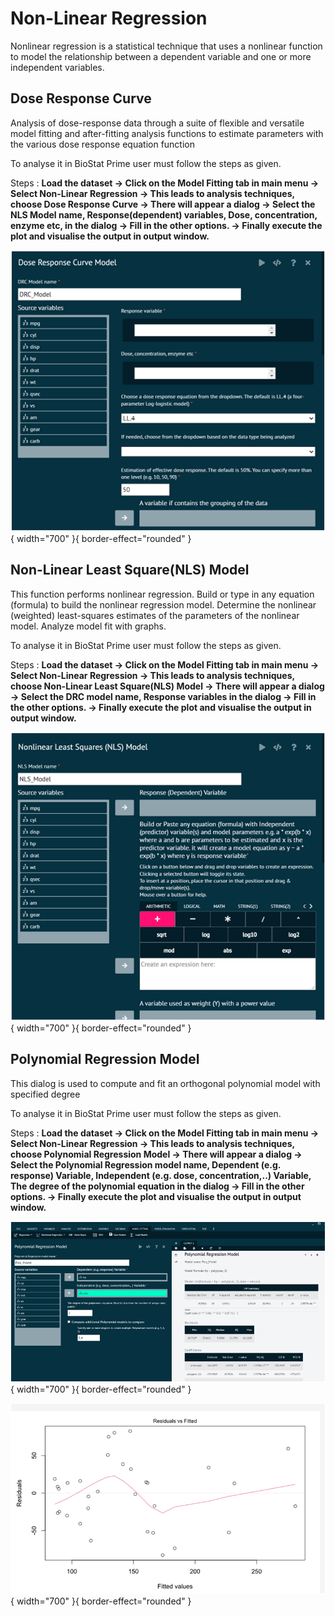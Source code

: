 # Non-Linear Regression

Nonlinear regression is a statistical technique that uses a nonlinear function to model the relationship between a dependent variable and one or more independent variables.

## Dose Response Curve

Analysis of dose-response data through a suite of flexible and versatile model fitting and after-fitting analysis functions to estimate parameters with the various dose response equation function

To analyse it in BioStat Prime user must follow the steps as given.

Steps
: __Load the dataset -> Click on the Model Fitting tab in main menu -> Select Non-Linear Regression -> This leads to analysis techniques, choose Dose Response Curve -> There will appear a dialog -> Select the NLS Model name, Response(dependent) variables, Dose, concentration, enzyme etc, in the dialog -> Fill in the other options. -> Finally execute the plot and visualise the output in output window.__

![alt text](screenshots/image215.png){ width="700" }{ border-effect="rounded" }

## Non-Linear Least Square(NLS) Model

This function performs nonlinear regression. Build or type in any equation (formula) to build the nonlinear regression model. Determine the nonlinear (weighted) least-squares estimates of the parameters of the nonlinear model. Analyze model fit with graphs.

To analyse it in BioStat Prime user must follow the steps as given.

Steps
: __Load the dataset -> Click on the Model Fitting tab in main menu -> Select Non-Linear Regression -> This leads to analysis techniques, choose Non-Linear Least Square(NLS) Model -> There will appear a dialog -> Select the DRC model name, Response variables in the dialog -> Fill in the other options. -> Finally execute the plot and visualise the output in output window.__

![alt text](screenshots/image216.png){ width="700" }{ border-effect="rounded" }

## Polynomial Regression Model

This dialog is used to compute and fit an orthogonal polynomial model with specified degree

To analyse it in BioStat Prime user must follow the steps as given.

Steps
: __Load the dataset -> Click on the Model Fitting tab in main menu -> Select Non-Linear Regression -> This leads to analysis techniques, choose Polynomial Regression Model -> There will appear a dialog -> Select the Polynomial Regression model name, Dependent (e.g. response) Variable, Independent (e.g. dose, concentration,..) Variable, The degree of the polynomial equation in the dialog -> Fill in the other options. -> Finally execute the plot and visualise the output in output window.__

![alt text](screenshots/image217.png){ width="700" }{ border-effect="rounded" }

![alt text](screenshots/image218.png){ width="700" }{ border-effect="rounded" }
